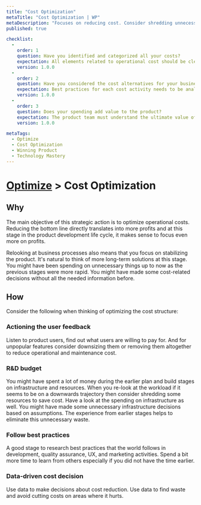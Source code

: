 ```yaml
---
title: "Cost Optimization"
metaTitle: "Cost Optimization | WP"
metaDescription: "Focuses on reducing cost. Consider shredding unnecessary waste in platform services, tech debt backlog, or team structure. Look into process improvements."
published: true

checklist: 
  -
    order: 1
    question: Have you identified and categorized all your costs?
    expectation: All elements related to operational cost should be clearly visible and should be able to be listed.
    version: 1.0.0
  -
    order: 2
    question: Have you considered the cost alternatives for your business activities?
    expectation: Best practices for each cost activity needs to be analyzed and the activity needs to be justified given the alternatives.
    version: 1.0.0
  -
    order: 3
    question: Does your spending add value to the product?
    expectation: The product team must understand the ultimate value of the product to the customer. The costing should always add direct or indirect value to the end product.
    version: 1.0.0

metaTags:
  - Optimize
  - Cost Optimization
  - Winning Product
  - Technology Mastery
---
```

# [Optimize](../6-optimize.md) > Cost Optimization

## Why
The main objective of this strategic action is to optimize operational costs. Reducing the bottom line directly translates into more profits and at this stage in the product development life cycle, it makes sense to focus even more on profits.

Relooking at business processes also means that you focus on stabilizing the product. It's natural to think of more long-term solutions at this stage. You might have been spending on unnecessary things up to now as the previous stages were more rapid. You might have made some cost-related decisions without all the needed information before.


## How
Consider the following when thinking of optimizing the cost structure:

### Actioning the user feedback
Listen to product users, find out what users are willing to pay for. And for unpopular features consider downsizing them or removing them altogether to reduce operational and maintenance cost.

### R&D budget
You might have spent a lot of money during the earlier plan and build stages on infrastructure and resources. When you re-look at the workload if it seems to be on a downwards trajectory then consider shredding some resources to save cost. Have a look at the spending on infrastructure as well. You might have made some unnecessary infrastructure decisions based on assumptions. The experience from earlier stages helps to eliminate this unnecessary waste.

### Follow best practices
A good stage to research best practices that the world follows in development, quality assurance, UX, and marketing activities. Spend a bit more time to learn from others especially if you did not have the time earlier.

### Data-driven cost decision
Use data to make decisions about cost reduction. Use data to find waste and avoid cutting costs on areas where it hurts.
